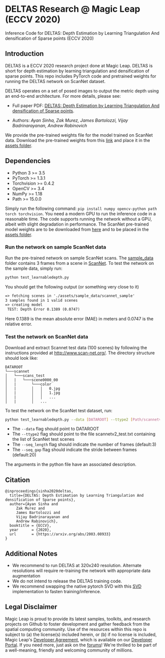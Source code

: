 # DELTAS Research @ Magic Leap (ECCV 2020)
Inference Code for DELTAS: Depth Estimation by Learning Triangulation And densification of Sparse points (ECCV 2020)

## Introduction
DELTAS is a ECCV 2020 research project done at Magic Leap. DELTAS is short for depth estimation by learning triangulation and densification of sparse points. This repo includes PyTorch code and pretrained weights for running the DELTAS network on ScanNet dataset. 

DELTAS operates on a set of posed images to output the metric depth using an end-to-end architecture. For more details, please see:

* Full paper PDF: [DELTAS: Depth Estimation by Learning Triangulation And densification of Sparse points](https://arxiv.org/abs/2003.08933).

* Authors: *Ayan Sinha, Zak Murez, James Bartolozzi, Vijay Badrinarayanan, Andrew Rabinovich*

We provide the pre-trained weights file for the model trained on ScanNet data. Download the pre-trained weights from this [link](https://drive.google.com/uc?export=download&id=1lWjjl44o81m1_lZ2e9CW99OjQhZdd9gN) and place it in the [assets folder](./assets).   

## Dependencies
* Python 3 >= 3.5
* PyTorch >= 1.3.1
* Torchvision >= 0.4.2
* OpenCV >= 3.4 
* NumPy >= 1.18
* Path >= 15.0.0

Simply run the following command: `pip install numpy opencv-python path torch torchvision`. You need a modern GPU to run the inference code in a reasonable time. The code supports running the network without a GPU, albeit with slight degradation in performance. The ScanNet pre-trained model weights are to be downloaded from [here](https://drive.google.com/uc?export=download&id=1lWjjl44o81m1_lZ2e9CW99OjQhZdd9gN) and to be placed in the [assets folder](./assets).

### Run the network on sample ScanNet data

Run the pre-trained network on sample ScanNet scans. The [sample_data](./assets/sample_data) folder contains 3 frames from a scene in [ScanNet](https://github.com/ScanNet/ScanNet). To test the network on the sample data, simply run:

```sh
python test_learnabledepth.py
```
You should get the following output (or something very close to it)

```txt
=> fetching scenes in './assets/sample_data/scannet_sample'
3 samples found in 1 valid scenes
=> creating model
 TEST: Depth Error 0.1389 (0.0747)
```
Here 0.1389 is the mean absolute error (MAE) in meters and 0.0747 is the relative error. 

### Test the network on ScanNet data

Download and extract Scannet test data (100 scenes) by following the instructions provided at http://www.scan-net.org/.
The directory structure should look like:
```
DATAROOT
└───scannet
│   └───scans_test
│   |   └───scene0000_00
│   |       └───color
│   |       │   │   0.jpg
│   |       │   │   1.jpg
│   |       │   │   ...
│   |       │   ...
```
To test the network on the ScanNet test dataset, run:

```sh
python test_learnabledepth.py --data [DATAROOT] --ttype2 [Path/scannetv2_test.txt] --seq_length 3 --seq_gap 20
```

* The `--data` flag should point to DATAROOT
* The `--ttype2` flag should point to the file scannetv2_test.txt containing the list of ScanNet test scenes
* The `--seq_length` flag should indicate the number of frames (default:3)
* The `--seq_gap` flag should indicate the stride between frames (default:20)

The arguments in the python file have an associated description. 

## Citation

```
@inproceedings{sinha2020deltas,
  title={DELTAS: Depth Estimation by Learning Triangulation And densification of Sparse points},
  author={Ayan Sinha and
  	 Zak Murez and 
  	 James Bartolozzi and
  	 Vijay Badrinarayanan and
  	 Andrew Rabinovich},
  booktitle = {ECCV},
  year      = {2020},
  url       = {https://arxiv.org/abs/2003.08933}
}
```

## Additional Notes
* We recommend to run DELTAS at 320x240 resolution. Alternate resolutions will require re-training the network with appropriate data augmentation
* We do not intend to release the DELTAS training code.
* We recommend swapping the native pytorch SVD with this [SVD](https://github.com/KinglittleQ/torch-batch-svd) implementation to fasten training/inference. 


## Legal Disclaimer
Magic Leap is proud to provide its latest samples, toolkits, and research projects on Github to foster development and gather feedback from the spatial computing community. Use of the resources within this repo is subject to (a) the license(s) included herein, or (b) if no license is included, Magic Leap's [Developer Agreement](https://id.magicleap.com/terms/developer), which is available on our [Developer Portal](https://developer.magicleap.com/).
If you need more, just ask on the [forums](https://forum.magicleap.com/hc/en-us/community/topics)!
We're thrilled to be part of a well-meaning, friendly and welcoming community of millions.


